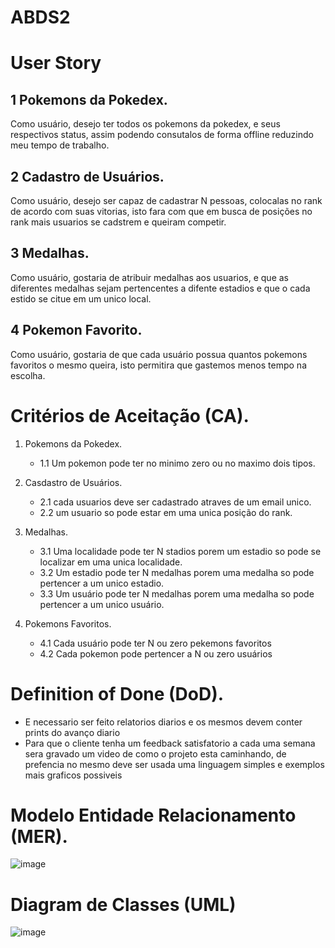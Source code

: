 # ABDS2

# User Story

## 1 Pokemons da Pokedex.
Como usuário, desejo ter todos os pokemons da pokedex, e seus respectivos status, assim podendo consutalos de forma offline reduzindo meu tempo de trabalho. 

## 2 Cadastro de Usuários. 
Como usuário, desejo ser capaz de cadastrar N pessoas, colocalas no rank de acordo com suas vitorias, isto fara com que em busca de posições no rank mais usuarios se cadstrem e queiram competir.

## 3 Medalhas.
Como usuário, gostaria de atribuir medalhas aos usuarios, e que as diferentes medalhas sejam pertencentes a difente estadios e que o cada estido se citue em um unico local.

## 4 Pokemon Favorito.
Como usuário, gostaria de que cada usuário possua quantos pokemons favoritos o mesmo queira, isto permitira que gastemos menos tempo na escolha.

# Critérios de Aceitação (CA).

1. Pokemons da Pokedex.
    - 1.1 Um pokemon pode ter no minimo zero ou no maximo dois tipos.

2. Casdastro de Usuários.
    - 2.1 cada usuarios deve ser cadastrado atraves de um email unico.
    - 2.2 um usuario so pode estar em uma unica posição do rank. 
    
3. Medalhas.
    - 3.1 Uma localidade pode ter N stadios porem um estadio so pode se localizar em uma unica localidade. 
    - 3.2 Um estadio pode ter N medalhas porem uma medalha so pode pertencer a um unico estadio. 
    - 3.3 Um usuário pode ter N medalhas porem uma medalha so pode pertencer a um unico usuário.

4. Pokemons Favoritos.
    - 4.1 Cada usuário pode ter N ou zero pekemons favoritos 
    - 4.2 Cada pokemon pode pertencer a N ou zero usuários
    
# Definition of Done (DoD).
- E necessario ser feito relatorios diarios e os mesmos devem conter prints do avanço diario 
- Para que o cliente tenha um feedback satisfatorio a cada uma semana sera gravado um video de como o projeto esta caminhando, de prefencia no mesmo deve ser usada uma linguagem simples e exemplos mais graficos possiveis

# Modelo Entidade Relacionamento (MER).
![image](https://user-images.githubusercontent.com/102178039/193474261-3f177e5f-6a1c-4fe3-92ea-bdde6fc5cf81.png)


# Diagram de Classes (UML)

![image](https://user-images.githubusercontent.com/102178039/193463191-4986a64c-755b-46bf-aa17-0700e0ba7174.png)

